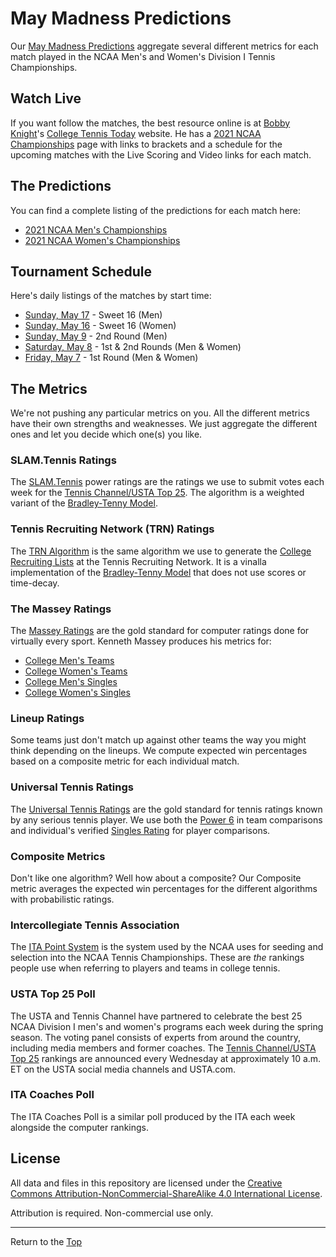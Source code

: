 # <a name="top"></a>May Madness Predictions

Our [May Madness Predictions](./index.md) aggregate several different metrics for each match played in the NCAA Men's and Women's Division I Tennis Championships.

## Watch Live

If you want follow the matches, the best resource online is at [Bobby Knight](https://twitter.com/College10s2day)'s [College Tennis Today](https://www.collegetennistoday.com/) website. He has a [2021 NCAA Championships](https://www.collegetennistoday.com/2021-ncaa-championships/) page with links to brackets and a schedule for the upcoming matches with the Live Scoring and Video links for each match.

## The Predictions

You can find a complete listing of the predictions for each match here:

- [2021 NCAA Men's Championships](./2020-21/ncaam)
- [2021 NCAA Women's Championships](./2020-21/ncaaw)

## Tournament Schedule

Here's daily listings of the matches by start time:

- [Sunday, May 17](./2020-21/schedule/05-17.md) - Sweet 16 (Men)
- [Sunday, May 16](./2020-21/schedule/05-16.md) - Sweet 16 (Women)
- [Sunday, May 9](./2020-21/schedule/05-09.md) - 2nd Round (Men)
- [Saturday, May 8](./2020-21/schedule/05-08.md) - 1st & 2nd Rounds (Men & Women)
- [Friday, May 7](./2020-21/schedule/05-07.md) - 1st Round (Men & Women)

## The Metrics

We're not pushing any particular metrics on you. All the different metrics have their own strengths and weaknesses. We just aggregate the different ones and let you decide which one(s) you like.

### SLAM.Tennis Ratings

The [SLAM.Tennis](https://www.slam.tennis/teams/rankings.asp) power ratings are the ratings we use to submit votes each week for the [Tennis Channel/USTA Top 25](https://www.usta.com/en/home/play/college-tennis/programs/national/top-25.html). The algorithm is a weighted variant of the [Bradley-Tenny Model](https://en.wikipedia.org/wiki/Bradley%E2%80%93Terry_model).

### Tennis Recruiting Network (TRN) Ratings

The [TRN Algorithm](https://tennisrecruiting.net/article.asp?id=2499) is the same algorithm we use to generate the [College Recruiting Lists](https://tennisrecruiting.net/Boys.asp) at the Tennis Recruiting Network. It is a vinalla implementation of the [Bradley-Tenny Model](https://en.wikipedia.org/wiki/Bradley%E2%80%93Terry_model) that does not use scores or time-decay.

### The Massey Ratings

The [Massey Ratings](https://www.masseyratings.com/) are the gold standard for computer ratings done for virtually every sport. Kenneth Massey produces his metrics for:

- [College Men's Teams](https://www.masseyratings.com/ctm/ratings)
- [College Women's Teams](https://www.masseyratings.com/ctw/ratings)
- [College Men's Singles](https://www.masseyratings.com/ctms/ratings)
- [College Women's Singles](https://www.masseyratings.com/ctws/ratings)

### Lineup Ratings

Some teams just don't match up against other teams the way you might think depending on the lineups. We compute expected win percentages based on a composite metric for each individual match.

### Universal Tennis Ratings

The [Universal Tennis Ratings](https://www.myutr.com/) are the gold standard for tennis ratings known by any serious tennis player. We use both the [Power 6](https://app.myutr.com/search?type=colleges&utrFitPosition=6&utrMax=16&utrMin=1&utrTeamType=singles&utrType=verified) in team comparisons and individual's verified [Singles Rating](https://support.myutr.com/en/support/solutions/articles/9000151830-understanding-the-algorithm-complete-summary) for player comparisons.

### Composite Metrics

Don't like one algorithm? Well how about a composite? Our Composite metric averages the expected win percentages for the different algorithms with probabilistic ratings.

### Intercollegiate Tennis Association

The [ITA Point System](https://www.wearecollegetennis.com/ita-rankings/rankings-explained/) is the system used by the NCAA uses for seeding and selection into the NCAA Tennis Championships. These are _the_ rankings people use when referring to players and teams in college tennis.

### USTA Top 25 Poll

The USTA and Tennis Channel have partnered to celebrate the best 25 NCAA Division I men's and women's programs each week during the spring season. The voting panel consists of experts from around the country, including media members and former coaches. The [Tennis Channel/USTA Top 25](https://www.usta.com/en/home/play/college-tennis/programs/national/top-25.html) rankings are announced every Wednesday at approximately 10 a.m. ET on the USTA social media channels and USTA.com.

### ITA Coaches Poll

The ITA Coaches Poll is a similar poll produced by the ITA each week alongside the computer rankings.

## License

All data and files in this repository are licensed under the [Creative Commons Attribution-NonCommercial-ShareAlike 4.0 International License](http://creativecommons.org/licenses/by-nc-sa/4.0/).

Attribution is required. Non-commercial use only.

---

Return to the [Top](#top)
